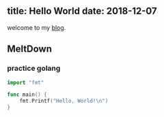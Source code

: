 title: Hello World
date: 2018-12-07
---
welcome to my [blog](https://wassan128.github.io/blog).

## MeltDown

### practice golang
``` go
import "fmt"

func main() {
	fmt.Printf("Hello, World!\n")
}
```

